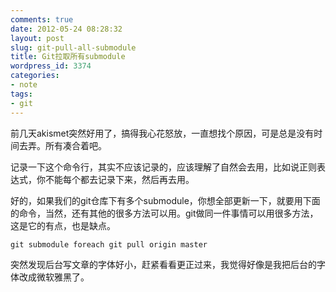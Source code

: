 ```yaml
---
comments: true
date: 2012-05-24 08:28:32
layout: post
slug: git-pull-all-submodule
title: Git拉取所有submodule
wordpress_id: 3374
categories:
- note
tags:
- git
---
```


前几天akismet突然好用了，搞得我心花怒放，一直想找个原因，可是总是没有时间去弄。所有凑合着吧。

记录一下这个命令行，其实不应该记录的，应该理解了自然会去用，比如说正则表达式，你不能每个都去记录下来，然后再去用。

好的，如果我们的git仓库下有多个submodule，你想全部更新一下，就要用下面的命令，当然，还有其他的很多方法可以用。git做同一件事情可以用很多方法，这是它的有点，也是缺点。


    
    
    git submodule foreach git pull origin master
    



突然发现后台写文章的字体好小，赶紧看看更正过来，我觉得好像是我把后台的字体改成微软雅黑了。
